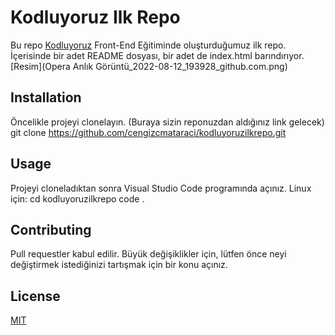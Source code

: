 # Kodluyoruz Ilk Repo

Bu repo [Kodluyoruz](https://www.kodluyoruz.org) Front-End Eğitiminde oluşturduğumuz ilk repo. İçerisinde bir adet README dosyası, bir adet de index.html barındırıyor.
[Resim](Opera Anlık Görüntü_2022-08-12_193928_github.com.png)

## Installation

Öncelikle projeyi clonelayın. (Buraya sizin reponuzdan aldığınız link gelecek)
git clone <https://github.com/cengizcmataraci/kodluyoruzilkrepo.git>

## Usage

Projeyi cloneladıktan sonra Visual Studio Code programında açınız.
Linux için:
cd kodluyoruzilkrepo
code .

## Contributing

Pull requestler kabul edilir. Büyük değişiklikler için, lütfen önce neyi değiştirmek istediğinizi tartışmak için bir konu açınız.

## License

[MIT](https://choosealicense.com/licenses/mit/)
